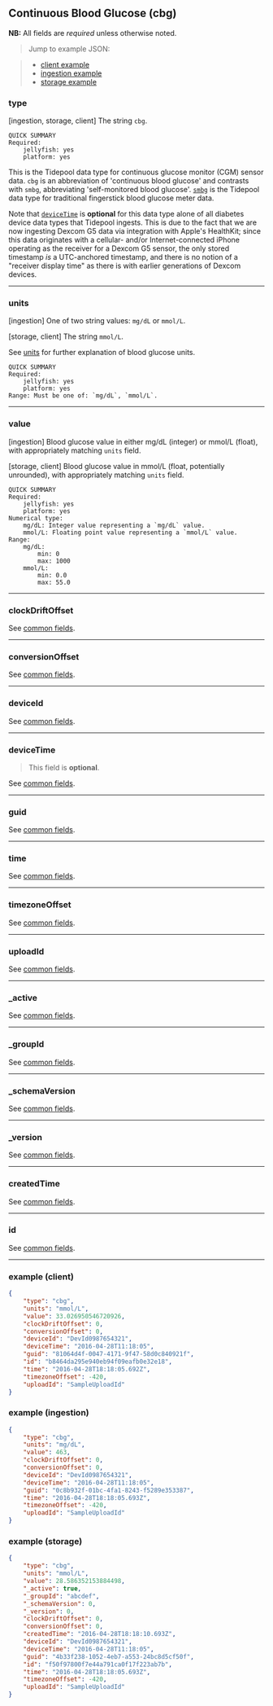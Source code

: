 ## Continuous Blood Glucose (cbg)

**NB:** All fields are *required* unless otherwise noted.


> Jump to example JSON:

>  - [client example](#example-client)
>  - [ingestion example](#example-ingestion)
>  - [storage example](#example-storage)


### type

[ingestion, storage, client] The string `cbg`.

	QUICK SUMMARY
	Required:
		jellyfish: yes
		platform: yes
<!-- start type -->

This is the Tidepool data type for continuous glucose monitor (CGM) sensor data. `cbg` is an abbreviation of 'continuous blood glucose' and contrasts with `smbg`, abbreviating 'self-monitored blood glucose'. [`smbg`](smbg.md) is the Tidepool data type for traditional fingerstick blood glucose meter data.

Note that [`deviceTime`](#devicetime) is **optional** for this data type alone of all diabetes device data types that Tidepool ingests. This is due to the fact that we are now ingesting Dexcom G5 data via integration with Apple's HealthKit; since this data originates with a cellular- and/or Internet-connected iPhone operating as the receiver for a Dexcom G5 sensor, the only stored timestamp *is* a UTC-anchored timestamp, and there is no notion of a "receiver display time" as there is with earlier generations of Dexcom devices.

<!-- end type -->

* * * * *

### units

[ingestion] One of two string values: `mg/dL` or `mmol/L`.

[storage, client] The string `mmol/L`.

See [units](../units.md) for further explanation of blood glucose units.

	QUICK SUMMARY
	Required:
		jellyfish: yes
		platform: yes
	Range: Must be one of: `mg/dL`, `mmol/L`.
<!-- start units -->

<!-- end units -->

* * * * *

### value

[ingestion] Blood glucose value in either mg/dL (integer) or mmol/L (float), with appropriately matching `units` field.

[storage, client] Blood glucose value in mmol/L (float, potentially unrounded), with appropriately matching `units` field.

	QUICK SUMMARY
	Required:
		jellyfish: yes
		platform: yes
	Numerical type:
		mg/dL: Integer value representing a `mg/dL` value.
		mmol/L: Floating point value representing a `mmol/L` value.
	Range:
		mg/dL:
			min: 0
			max: 1000
		mmol/L:
			min: 0.0
			max: 55.0


<!-- start value -->

<!-- end value -->

* * * * *

### clockDriftOffset

See [common fields](../common.md).

<!-- start clockDriftOffset -->
<!-- TODO -->
<!-- end clockDriftOffset -->

* * * * *

### conversionOffset

See [common fields](../common.md).

<!-- start conversionOffset -->
<!-- TODO -->
<!-- end conversionOffset -->

* * * * *

### deviceId

See [common fields](../common.md).

<!-- start deviceId -->
<!-- TODO -->
<!-- end deviceId -->

* * * * *

### deviceTime

> This field is **optional**.

See [common fields](../common.md).

<!-- start deviceTime -->
<!-- TODO -->
<!-- end deviceTime -->

* * * * *

### guid

See [common fields](../common.md).

<!-- start guid -->
<!-- TODO -->
<!-- end guid -->

* * * * *

### time

See [common fields](../common.md).

<!-- start time -->
<!-- TODO -->
<!-- end time -->

* * * * *

### timezoneOffset

See [common fields](../common.md).

<!-- start timezoneOffset -->
<!-- TODO -->
<!-- end timezoneOffset -->

* * * * *

### uploadId

See [common fields](../common.md).

<!-- start uploadId -->
<!-- TODO -->
<!-- end uploadId -->

* * * * *

### _active

See [common fields](../common.md).

<!-- start _active -->
<!-- TODO -->
<!-- end _active -->

* * * * *

### _groupId

See [common fields](../common.md).

<!-- start _groupId -->
<!-- TODO -->
<!-- end _groupId -->

* * * * *

### _schemaVersion

See [common fields](../common.md).

<!-- start _schemaVersion -->
<!-- TODO -->
<!-- end _schemaVersion -->

* * * * *

### _version

See [common fields](../common.md).

<!-- start _version -->
<!-- TODO -->
<!-- end _version -->

* * * * *

### createdTime

See [common fields](../common.md).

<!-- start createdTime -->
<!-- TODO -->
<!-- end createdTime -->

* * * * *

### id

See [common fields](../common.md).

<!-- start id -->
<!-- TODO -->
<!-- end id -->

* * * * *

### example (client)

```json
{
	"type": "cbg",
	"units": "mmol/L",
	"value": 33.026950546720926,
	"clockDriftOffset": 0,
	"conversionOffset": 0,
	"deviceId": "DevId0987654321",
	"deviceTime": "2016-04-28T11:18:05",
	"guid": "81064d4f-0047-4171-9f47-58d0c840921f",
	"id": "b8464da295e940eb94f09eafb0e32e18",
	"time": "2016-04-28T18:18:05.692Z",
	"timezoneOffset": -420,
	"uploadId": "SampleUploadId"
}
```

### example (ingestion)

```json
{
	"type": "cbg",
	"units": "mg/dL",
	"value": 463,
	"clockDriftOffset": 0,
	"conversionOffset": 0,
	"deviceId": "DevId0987654321",
	"deviceTime": "2016-04-28T11:18:05",
	"guid": "0c8b932f-01bc-4fa1-8243-f5289e353387",
	"time": "2016-04-28T18:18:05.693Z",
	"timezoneOffset": -420,
	"uploadId": "SampleUploadId"
}
```

### example (storage)

```json
{
	"type": "cbg",
	"units": "mmol/L",
	"value": 28.586352153884498,
	"_active": true,
	"_groupId": "abcdef",
	"_schemaVersion": 0,
	"_version": 0,
	"clockDriftOffset": 0,
	"conversionOffset": 0,
	"createdTime": "2016-04-28T18:18:10.693Z",
	"deviceId": "DevId0987654321",
	"deviceTime": "2016-04-28T11:18:05",
	"guid": "4b33f238-1052-4eb7-a553-24bc8d5cf50f",
	"id": "f50f97800f7e44a791ca0f17f223ab7b",
	"time": "2016-04-28T18:18:05.693Z",
	"timezoneOffset": -420,
	"uploadId": "SampleUploadId"
}
```
